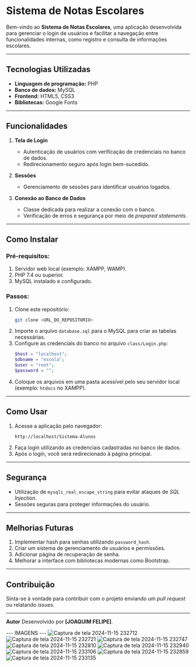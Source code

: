 
# Sistema de Notas Escolares  

Bem-vindo ao **Sistema de Notas Escolares**, uma aplicação desenvolvida para gerenciar o login de usuários e facilitar a navegação entre funcionalidades internas, como registro e consulta de informações escolares.

---

## **Tecnologias Utilizadas**
- **Linguagem de programação:** PHP
- **Banco de dados:** MySQL
- **Frontend:** HTML5, CSS3
- **Bibliotecas:** Google Fonts

---

## **Funcionalidades**
1. **Tela de Login**  
   - Autenticação de usuários com verificação de credenciais no banco de dados.  
   - Redirecionamento seguro após login bem-sucedido.  

2. **Sessões**  
   - Gerenciamento de sessões para identificar usuários logados.  

3. **Conexão ao Banco de Dados**  
   - Classe dedicada para realizar a conexão com o banco.  
   - Verificação de erros e segurança por meio de *prepared statements*.  

---

## **Como Instalar**
### Pré-requisitos:
1. Servidor web local (exemplo: XAMPP, WAMP).  
2. PHP 7.4 ou superior.  
3. MySQL instalado e configurado.  

### Passos:
1. Clone este repositório:
   ```bash
   git clone <URL_DO_REPOSITORIO>
   ```
2. Importe o arquivo `database.sql` para o MySQL para criar as tabelas necessárias.  
3. Configure as credenciais do banco no arquivo `class/Login.php`:
   ```php
   $host = "localhost";
   $dbname = "escola";
   $user = "root";
   $password = "";
   ```
4. Coloque os arquivos em uma pasta acessível pelo seu servidor local (exemplo: `htdocs` no XAMPP).  

---

## **Como Usar**
1. Acesse a aplicação pelo navegador:  
   ```
   http://localhost/Sistema-Alunos
   ```
2. Faça login utilizando as credenciais cadastradas no banco de dados.  
3. Após o login, você será redirecionado à página principal.

---

## **Segurança**
- Utilização de `mysqli_real_escape_string` para evitar ataques de *SQL Injection*.  
- Sessões seguras para proteger informações do usuário.  

---

## **Melhorias Futuras**
1. Implementar hash para senhas utilizando `password_hash`.  
2. Criar um sistema de gerenciamento de usuários e permissões.  
3. Adicionar página de recuperação de senha.  
4. Melhorar a interface com bibliotecas modernas como Bootstrap.  

---

## **Contribuição**
Sinta-se à vontade para contribuir com o projeto enviando um *pull request* ou relatando *issues*.  

---

 **Autor**
Desenvolvido por **[JOAQUIM FELIPE]**.  


--- IMAGENS ---
![Captura de tela 2024-11-15 232712](https://github.com/user-attachments/assets/4c95b80a-cf71-47a3-a8c5-efee55acc73a)
![Captura de tela 2024-11-15 232721](https://github.com/user-attachments/assets/8ce47125-876f-46af-b889-e7283834dc64)
![Captura de tela 2024-11-15 232747](https://github.com/user-attachments/assets/c07c9ac7-b43f-46c5-96d6-5d8d8c731ee5)
![Captura de tela 2024-11-15 232810](https://github.com/user-attachments/assets/78c8de73-79b9-4446-85e4-84f5acd1f2f2)
![Captura de tela 2024-11-15 232940](https://github.com/user-attachments/assets/3f2b3b35-113f-4ab1-bc20-8745271a53d6)
![Captura de tela 2024-11-15 233106](https://github.com/user-attachments/assets/0a4040d9-3a9c-463b-ba4f-94c2452f5b1d)
![Captura de tela 2024-11-15 232859](https://github.com/user-attachments/assets/4e6f62a1-b339-4dbe-82c4-c56047906111)
![Captura de tela 2024-11-15 233135](https://github.com/user-attachments/assets/38f41ba6-c543-45c8-a0ee-fa3420568fdc)




